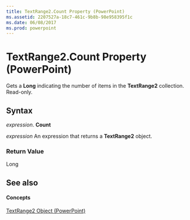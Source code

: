 ```yaml
---
title: TextRange2.Count Property (PowerPoint)
ms.assetid: 2207527a-18c7-461c-9b8b-98e958395f1c
ms.date: 06/08/2017
ms.prod: powerpoint
---
```



# TextRange2.Count Property (PowerPoint)

Gets a **Long** indicating the number of items in the **TextRange2** collection. Read-only.


## Syntax

 _expression_. **Count**

 _expression_ An expression that returns a **TextRange2** object.


### Return Value

Long


## See also


#### Concepts


[TextRange2 Object (PowerPoint)](textrange2-object-powerpoint.md)


